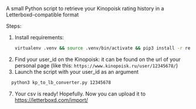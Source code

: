 A small Python script to retrieve your Kinopoisk rating history in a Letterboxd-compatible format

Steps:
1. Install requirements:
   ```bash
   virtualenv .venv && source .venv/bin/activate && pip3 install -r requirements.txt
   ```
3. Find your user_id on the Kinopoisk: it can be found on the url of your personal page  (like this: `https://www.kinopoisk.ru/user/12345678/`)
4. Launch the script with your user_id as an argument
 ```bash
   python3 kp_to_lb_converter.py 12345678
   ```
7. Your csv is ready! Hopefully. Now you can upload it to https://letterboxd.com/import/ 
